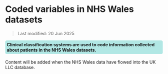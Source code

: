# Coded variables in  NHS Wales datasets
>Last modified: 20 Jun 2025
<div style="background-color: rgba(0, 178, 169, 0.3); padding: 5px; border-radius: 5px;"><strong>Clinical classification systems are used to code information collected about patients in the NHS Wales datasets.</strong></div>  
<br>
 Content will be added when the NHS Wales data have flowed into the UK LLC database. 